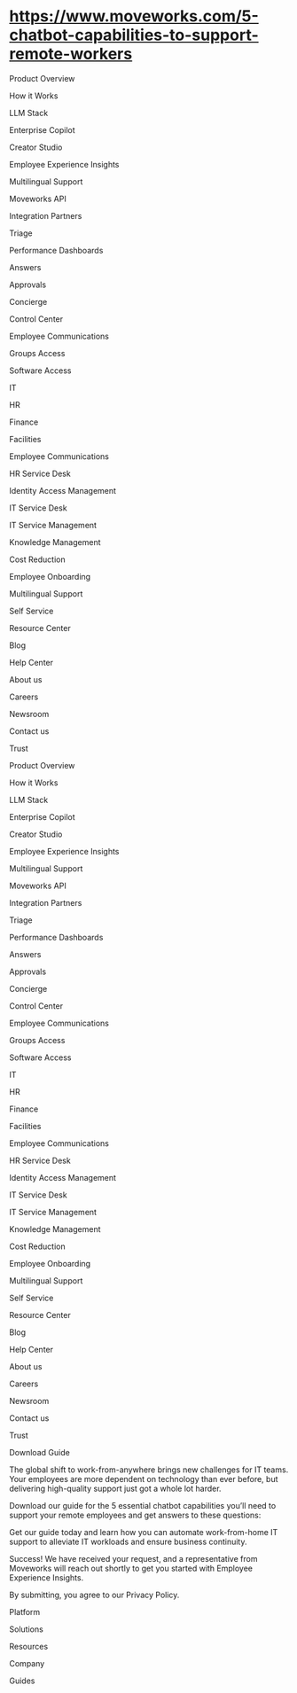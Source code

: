 # https://www.moveworks.com/5-chatbot-capabilities-to-support-remote-workers

Product Overview

How it Works

LLM Stack

Enterprise Copilot

Creator Studio

Employee Experience Insights

Multilingual Support

Moveworks API

Integration Partners

Triage

Performance Dashboards

Answers

Approvals

Concierge

Control Center

Employee Communications

Groups Access

Software Access

IT

HR

Finance

Facilities

Employee Communications

HR Service Desk

Identity Access Management

IT Service Desk

IT Service Management

Knowledge Management

Cost Reduction

Employee Onboarding

Multilingual Support

Self Service

Resource Center

Blog

Help Center

About us

Careers

Newsroom

Contact us

Trust

Product Overview

How it Works

LLM Stack

Enterprise Copilot

Creator Studio

Employee Experience Insights

Multilingual Support

Moveworks API

Integration Partners

Triage

Performance Dashboards

Answers

Approvals

Concierge

Control Center

Employee Communications

Groups Access

Software Access

IT

HR

Finance

Facilities

Employee Communications

HR Service Desk

Identity Access Management

IT Service Desk

IT Service Management

Knowledge Management

Cost Reduction

Employee Onboarding

Multilingual Support

Self Service

Resource Center

Blog

Help Center

About us

Careers

Newsroom

Contact us

Trust

Download Guide

The global shift to work-from-anywhere brings new challenges for IT teams. Your employees are more dependent on technology than ever before, but delivering high-quality support just got a whole lot harder.

Download our guide for the 5 essential chatbot capabilities you’ll need to support your remote employees and get answers to these questions:

Get our guide today and learn how you can automate work-from-home IT support to alleviate IT workloads and ensure business continuity.

Success! We have received your request, and a representative from Moveworks will reach out shortly to get you started with Employee Experience Insights.

By submitting, you agree to our Privacy Policy.

Platform

Solutions

Resources

Company

Guides



